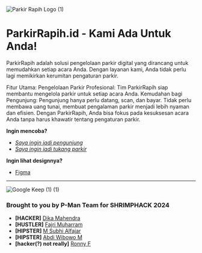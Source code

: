 ![Parkir Rapih Logo (1)](https://github.com/user-attachments/assets/5e6e3731-055a-4972-8fac-410dd116e710)

# ParkirRapih.id - Kami Ada Untuk Anda!

ParkirRapih adalah solusi pengelolaan parkir digital yang dirancang untuk memudahkan setiap acara Anda. Dengan layanan kami, Anda tidak perlu lagi memikirkan kerumitan pengaturan parkir.

Fitur Utama:
Pengelolaan Parkir Profesional: Tim ParkirRapih siap membantu mengelola parkir untuk setiap acara Anda.
Kemudahan bagi Pengunjung: Pengunjung hanya perlu datang, scan, dan bayar. Tidak perlu membawa uang tunai, membuat pengalaman parkir menjadi lebih nyaman dan efisien.
Dengan ParkirRapih, Anda bisa fokus pada kesuksesan acara Anda tanpa harus khawatir tentang pengaturan parkir.

**Ingin mencoba?**
- *[Saya ingin jadi pengunjung](https://jala.cc/parkirrapih)*
- *[Saya ingin jadi tukang parkir](https://jala.cc/akutukangparkir)*

**Ingin lihat designnya?**
- [Figma](https://www.figma.com/design/vEQQYLQZUX8gHbl1LDZ3bn/Jasa-Atur-Parkir?node-id=38-1992&node-type=frame&t=Bc6ae00rJe1Oji8K-0)


***

![Google Keep (1) (1)](https://github.com/user-attachments/assets/d05c3a74-89ad-473b-b733-7082759208f8)
### Brought to you by P-Man Team for SHRIMPHACK 2024
- **[HACKER]** [Dika Mahendra](https://dikamahendra.com)
- **[HUSTLER]** [Fajri Muharram](https://instagram.com/fjrmuharram)
- **[HIPSTER]** [M Subhi Alfajar](https://instagram.com/msubhi_al)
- **[HIPSTER]** [Abdi Wibowo M](https://instagram.com/abdiwm)
- **[hacker(?) not really]** [Ronny F](https://bing.com)
